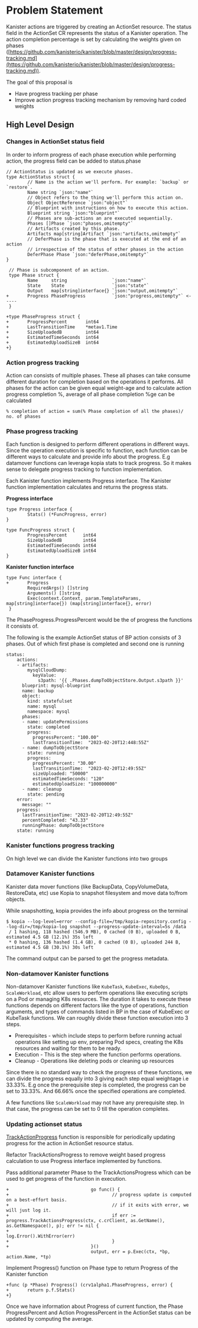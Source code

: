 # Problem Statement

Kanister actions are triggered by creating an ActionSet resource. The status
field in the ActionSet CR represents the status of a Kanister operation. The
action completion percentage is set by calculating the weights given on phases
([https://github.com/kanisterio/kanister/blob/master/design/progress-tracking.md](https://github.com/kanisterio/kanister/blob/master/design/progress-tracking.md)).

The goal of this proposal is

- Have progress tracking per phase
- Improve action progress tracking mechanism by removing hard coded weights

## High Level Design

### Changes in ActionSet status field

In order to inform progress of each phase execution while performing action, the progress field can be added to status.phase

```
// ActionStatus is updated as we execute phases.
type ActionStatus struct {
        // Name is the action we'll perform. For example: `backup` or `restore`.
        Name string `json:"name"`
        // Object refers to the thing we'll perform this action on.
        Object ObjectReference `json:"object"`
        // Blueprint with instructions on how to execute this action.
        Blueprint string `json:"blueprint"`
        // Phases are sub-actions an are executed sequentially.
        Phases []Phase `json:"phases,omitempty"`
        // Artifacts created by this phase.
        Artifacts map[string]Artifact `json:"artifacts,omitempty"`
        // DeferPhase is the phase that is executed at the end of an action
        // irrespective of the status of other phases in the action
        DeferPhase Phase `json:"deferPhase,omitempty"`
}

 // Phase is subcomponent of an action.
 type Phase struct {
        Name     string                 `json:"name"`
        State    State                  `json:"state"`
        Output   map[string]interface{} `json:"output,omitempty"`
+       Progress PhaseProgress          `json:"progress,omitempty"` <-----
 }

+type PhaseProgress struct {
+       ProgressPercent       int64
+       LastTransitionTime    *metav1.Time
+       SizeUploadedB         int64
+       EstimatedTimeSeconds  int64
+       EstimatedUploadSizeB  int64
+}
```

### Action progress tracking

Action can consists of multiple phases. These all phases can take consume different duration for completion based on the operations it performs. All phases for the action can be given equal weight-age and to calculate action progress completion %, average of all phase completion %ge can be calculated

```
% completion of action = sum(% Phase completion of all the phases)/ no. of phases
```

### Phase progress tracking

Each function is designed to perform different operations in different ways. Since the operation execution is specific to function, each function can be different ways to calculate and provide info about the progress. E.g datamover functions can leverage kopia stats to track progress. So it makes sense to delegate progress tracking to function implementation.

Each Kanister function implements Progress interface. The Kanister function implementation calculates and returns the progress stats.

**Progress interface**

```
type Progress interface {
        Stats() (*FuncProgress, error)
}

type FuncProgress struct {
        ProgressPercent      int64
        SizeUploadedB        int64
        EstimatedTimeSeconds int64
        EstimatedUploadSizeB int64
}
```

**Kanister function interface**

```
type Func interface {
+       Progress
        RequiredArgs() []string
        Arguments() []string
        Exec(context.Context, param.TemplateParams, map[string]interface{}) (map[string]interface{}, error)
 }
```

The PhaseProgress.ProgressPercent would be the of progress the functions it consists of.

The following is the example ActionSet status of BP action consists of 3 phases. Out of which first phase is completed and second one is running

```
status:
    actions:
    - artifacts:
        mysqlCloudDump:
          keyValue:
            s3path: '{{ .Phases.dumpToObjectStore.Output.s3path }}'
      blueprint: mysql-blueprint
      name: backup
      object:
        kind: statefulset
        name: mysql
        namespace: mysql
      phases:
      - name: updatePermissions
        state: completed
        progress:
          progressPercent: "100.00"
          lastTransitionTime:  "2023-02-20T12:448:55Z"
      - name: dumpToObjectStore
        state: running
        progress:
          progressPercent: "30.00"
          lastTransitionTime:  "2023-02-20T12:49:55Z"
          sizeUploaded: "50000"
          estimatedTimeSeconds: "120"
          estimatedUploadSize: "100000000"
      - name: cleanup
        state: pending
    error:
      message: ""
    progress:
      lastTransitionTime: "2023-02-20T12:49:55Z"
      percentCompleted: "43.33"
      runningPhase: dumpToObjectStore
    state: running
```

### Kanister functions progress tracking

On high level we can divide the Kanister functions into two groups

### Datamover Kanister functions

Kanister data mover functions (like BackupData, CopyVolumeData, RestoreData, etc) use Kopia to snapshot filesystem and move data to/from objects.

While snapshotting, kopia provides the info about progress on the terminal

```
$ kopia --log-level=error --config-file=/tmp/kopia-repository.config --log-dir=/tmp/kopia-log snapshot --progress-update-interval=5s /data
 / 1 hashing, 118 hashed (546.9 MB), 0 cached (0 B), uploaded 0 B, estimated 4.5 GB (12.1%) 35s left
 * 0 hashing, 136 hashed (1.4 GB), 0 cached (0 B), uploaded 244 B, estimated 4.5 GB (30.1%) 30s left
```

The command output can be parsed to get the progress metadata.

### Non-datamover Kanister functions

Non-datamover Kanister functions like `KubeTask`, `KubeExec`, `KubeOps`, `ScaleWorkload`, etc allow users to perform operations like executing scripts on a Pod or managing K8s resources. The duration it takes to execute these functions depends on different factors like the type of operations, function arguments, and types of commands listed in BP in the case of KubeExec or KubeTask functions. We can roughly divide these function execution into 3 steps.

- Prerequisites - which include steps to perform before running actual operations like setting up env, preparing Pod specs, creating the K8s resources and waiting for them to be ready.
- Execution - This is the step where the function performs operations.
- Cleanup - Operations like deleting pods or cleaning up resources

Since there is no standard way to check the progress of these functions, we can divide the progress equally into 3 giving each step equal weightage i.e 33.33%. E.g once the prerequisite step is completed, the progress can be set to 33.33%. And 66.66% once the specified operations are completed.

A few functions like `ScaleWorkload` may not have any prerequisite step. In that case, the progress can be set to 0 till the operation completes.

### Updating actionset status

[TrackActionProgress](https://github.com/kanisterio/kanister/blob/master/pkg/progress/action.go#L47) function is responsible for periodically updating progress for the action in ActionSet resource status.

Refactor TrackActionsProgress to remove weight based progress calculation to use Progress interface implemented by functions.

Pass additional parameter Phase to the TrackActionsProgress which can be used to get progress of the function in execution.

```
+                               go func() {
+                                       // progress update is computed on a best-effort basis.
+                                       // if it exits with error, we will just log it.
+                                       if err := progress.TrackActionsProgress(ctx, c.crClient, as.GetName(), as.GetNamespace(), p); err != nil {
+                                               log.Error().WithError(err)
+                                       }
+                               }()
                                output, err = p.Exec(ctx, *bp, action.Name, *tp)

```

Implement Progress() function on Phase type to return Progress of the Kanister function

```
+func (p *Phase) Progress() (crv1alpha1.PhaseProgress, error) {
+       return p.f.Stats()
+}
```

Once we have information about Progress of current function, the Phase ProgressPercent and Action ProgressPercent in the ActionSet status can be updated by computing the average.
